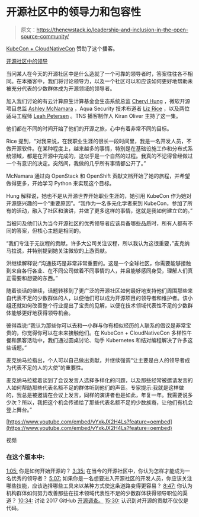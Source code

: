 # 开源社区中的领导力和包容性

> 原文：<https://thenewstack.io/leadership-and-inclusion-in-the-open-source-community/>

[KubeCon + CloudNativeCon](https://www.cncf.io/kubecon-cloudnativecon-events/) 赞助了这个播客。

[开源社区中的领导](https://thenewstack.simplecast.com/episodes/leadership-in-the-open-source-community)

当问某人在今天的开源社区中是什么造就了一个可靠的领导者时，答案往往各不相同。在本播客中，我们将讨论领导力，以及一个社区可以和应该如何更好地帮助未被充分代表的少数群体成为开源领域的领导者。

加入我们讨论的有云计算原生计算基金会生态系统总监 [Cheryl Hung](https://www.linkedin.com/in/cheryljhung/) ，微软开源项目总监 [Ashley McNamara](https://www.linkedin.com/in/ashleymcnamara1/) ，Aqua Security 技术布道者 [Liz Rice](https://www.linkedin.com/in/lizrice) ，以及两位适马工程师 [Leah Petersen](https://www.linkedin.com/in/leahstunts/) 。TNS 播客制作人 Kiran Oliver 主持了这一集。

他们都在不同的时间开始了他们的开源之旅，心中有着非常不同的目标。

Rice 提到，“对我来说，在我职业生涯的很长一段时间里，我是一名开发人员，不做开源软件。在某种程度上，越来越多的事情，特别是在基础设施工作和分布式系统领域，都是在开源中完成的，这似乎是一个自然的过程。我真的不记得曾经做过一个有意识的决定。突然间，我做的几乎所有事情都公开了。”

McNamara 通过向 OpenStack 和 OpenShift 贡献文档开始了她的旅程，并希望做得更多，开始学习 Python 来实现这个目标。

Hung 解释说，她也不是从开源世界开始职业生涯的，她引用 KubeCon 作为她对开源感兴趣的一个“重要原因”。“我作为一名多元化学者来到 KubeCon，参加了所有的活动，融入了社区和演讲，并做了更多这样的事情，这就是我如何建立它的。”

当被问及他们认为当今开源社区的优秀领导者应该具备哪些品质时，所有人都有不同的答案，但核心主题是相同的。

“我们专注于无议程的贡献。许多大公司关注议程，所以我认为这很重要，”麦克纳马拉说，并特别提到她关注微软的上游贡献。

洪继续解释说:“沟通技巧是非常非常重要的。这是一个全球社区，你需要能够接触到来自各行各业、在不同公司做着不同事情的人，并且能够感同身受，理解人们真正需要和想要的东西。”

随着谈话的继续，话题转移到了更广泛的开源社区如何最好地支持他们周围那些来自代表不足的少数群体的人，以便他们可以成为开源项目的领导者和维护者。该小组还就如何改善整个行业提出了宝贵的见解，以便在技术领域代表性不足的少数群体能够更好地获得领导机会。

彼得森说:“我认为那些你可以去和一小群与你有相似经历的人联系的倡议是非常宝贵的，你觉得你可以在未来接触他们。在 KubeCon + CloudNativeCon 多样性午餐和黑客活动中，我们通过圆桌讨论、动手 Kubernetes 和结对编程解决了许多这些话题。”

麦克纳马拉指出，个人可以自己做出贡献，并继续强调“让主要是白人的领导者成为代表不足的人的大使”的重要性。

麦克纳马拉接着谈到了会议发言人选择多样化的问题，以及那些经常被邀请发言的人如何帮助那些代表名额不足的群体听到他们的声音。专家提示:我就是这样做的，我总是被邀请在会议上发言，同样的演讲者也是如此，年复一年。我需要说多少次？所以，我把这个机会传递给了那些代表名额不足的少数族裔，让他们有机会登上舞台。”

[https://www.youtube.com/embed/vYxkJX2H4Ls?feature=oembed](https://www.youtube.com/embed/vYxkJX2H4Ls?feature=oembed)

视频

### 在这个版本中:

[1:05:](https://thenewstack.simplecast.com/episodes/leadership-in-the-open-source-community?t=1:05) 你是如何开始开源的？
[3:35:](https://thenewstack.simplecast.com/episodes/leadership-in-the-open-source-community?t=3:35) 在当今的开源社区中，你认为怎样才能成为一名优秀的领导者？
[5:07:](https://thenewstack.simplecast.com/episodes/leadership-in-the-open-source-community?t=5:07) 如果你是一名想要进入开源社区的开发人员，你应该关注哪些技能，应该选择哪些工具来以某种方式使这条道路变得更容易？
[8:47:](https://thenewstack.simplecast.com/episodes/leadership-in-the-open-source-community?t=8:47) 你认为机构群体如何努力改善那些在技术领域代表性不足的少数群体获得领导职位的渠道？
[10:34:](https://thenewstack.simplecast.com/episodes/leadership-in-the-open-source-community?t=10:34) 讨论 2017 GitHub [开源调查。](https://github.com/github/open-source-survey)
[15:30:](https://thenewstack.simplecast.com/episodes/leadership-in-the-open-source-community?t=15:30) 认识到对开源的贡献不仅仅是代码。

<svg xmlns:xlink="http://www.w3.org/1999/xlink" viewBox="0 0 68 31" version="1.1"><title>Group</title> <desc>Created with Sketch.</desc></svg>